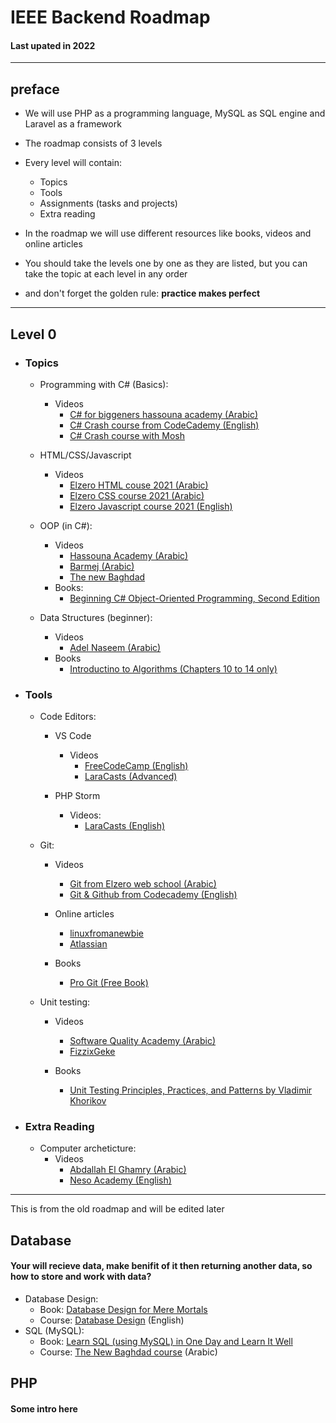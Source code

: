 
# IEEE Backend Roadmap

#### Last upated in 2022

---

## preface

- We will use PHP as a programming language, MySQL as SQL engine and Laravel as a framework
- The roadmap consists of 3 levels
- Every level will contain:
  - Topics
  - Tools
  - Assignments (tasks and projects)
  - Extra reading
- In the roadmap we will use different resources like books, videos and online articles
- You should take the levels one by one as they are listed, but you can take the topic at each level in any order

- and don't forget the golden rule: **practice makes perfect**

---

## Level 0

- ### Topics

  - Programming with C# (Basics):
    - Videos
      - [C# for biggeners hassouna academy (Arabic)](https://www.youtube.com/watch?v=q7_qSBw8FEY&list=PLHIfW1KZRIfm8nQAoJF5u2aV43tMRAAmr)
      - [C# Crash course from CodeCademy (English)](https://www.youtube.com/watch?v=GhQdlIFylQ8)
      - [C# Crash course with Mosh](https://www.youtube.com/watch?v=GhQdlIFylQ8)

  - HTML/CSS/Javascript
    - Videos
      - [Elzero HTML couse 2021 (Arabic)](https://www.youtube.com/watch?v=6QAELgirvjs&list=PLDoPjvoNmBAw_t_XWUFbBX-c9MafPk9ji)
      - [Elzero CSS course 2021 (Arabic)](https://www.youtube.com/watch?v=X1ulCwyhCVM&list=PLDoPjvoNmBAzjsz06gkzlSrlev53MGIKe)
      - [Elzero Javascript course 2021 (English)](https://www.youtube.com/watch?v=GM6dQBmc-Xg&list=PLDoPjvoNmBAx3kiplQR_oeDqLDBUDYwVv)

  - OOP (in C#):
    - Videos
      - [Hassouna Academy (Arabic)](https://www.youtube.com/watch?v=KAWY-8wFKRc&list=PLHIfW1KZRIfl6UP-PlUli03pokSc4af2S)
      - [Barmej (Arabic)](https://www.youtube.com/watch?v=rModMTu7_LY&list=PLkIliLHi5M4KANvzDWXsbfn52Z7vEBU-n)
      - [The new Baghdad](https://www.youtube.com/watch?v=N3CXL3IStfY&list=PLF8OvnCBlEY0UEgX-PDJduL5Tyv4Estam)
    - Books:
      - [Beginning C# Object-Oriented Programming, Second Edition](https://www.oreilly.com/library/view/beginning-c-object-oriented/9781430249351/)

  - Data Structures (beginner):
    - Videos
      - [Adel Naseem (Arabic)](https://www.youtube.com/watch?v=owCqVRbZlbg&list=PLCInYL3l2AajqOUW_2SwjWeMwf4vL4RSp)
    - Books
      - [Introductino to Algorithms (Chapters 10 to 14 only)](https://mitpress.mit.edu/books/introduction-algorithms-fourth-edition)

- ### Tools

  - Code Editors:
    - VS Code
      - Videos
        - [FreeCodeCamp (English)](https://www.youtube.com/watch?v=WPqXP_kLzpo)
        - [LaraCasts (Advanced)](https://laracasts.com/series/visual-studio-code-for-php-developers)

    - PHP Storm
      - Videos:
        - [LaraCasts (English)](https://laracasts.com/series/how-to-be-awesome-in-phpstorm)

  - Git:
    - Videos
      - [Git from Elzero web school (Arabic)](https://www.youtube.com/watch?v=ACOiGZoqC8w&list=PLDoPjvoNmBAw4eOj58MZPakHjaO3frVMF)
      - [Git & Github from Codecademy (English)](https://www.youtube.com/watch?v=RGOj5yH7evk)

    - Online articles
      - [linuxfromanewbie](https://linuxfromanoobie.wordpress.com/2018/04/07/git-an-introduction/)
      - [Atlassian](https://www.atlassian.com/git)

    - Books
      - [Pro Git (Free Book)](https://git-scm.com/book/en/v2)

  - Unit testing:
    - Videos
      - [Software Quality Academy (Arabic)](https://www.youtube.com/watch?v=FHVOvMiZcAk&list=PLQUxWr2rTswlHvRSphLEB0KU72w6dZzbq)
      - [FizzixGeke](https://www.youtube.com/watch?v=5QGs2DwlR-A&list=PLD9spk7mcCaVGpGjXSfQJJci8G7nwVF4O)

    - Books
      - [Unit Testing Principles, Practices, and Patterns by Vladimir Khorikov](https://www.oreilly.com/library/view/unit-testing-principles/9781617296277/)

- ### Extra Reading

  - Computer archeticture:
    - Videos
      - [Abdallah El Ghamry (Arabic)](https://www.youtube.com/watch?v=xxby7rreUhA&list=PL8PzKiHptEaxCPT-usQ2G-8appO0uTvtu)
      - [Neso Academy (English)](https://www.youtube.com/watch?v=Ol8D69VKX2k&list=PLBlnK6fEyqRgLLlzdgiTUKULKJPYc0A4q)

---

This is from the old roadmap and will be edited later

## Database

#### Your will recieve data, make benifit of it then returning another data, so how to store and work with data?

- Database Design:
  - Book: [Database Design for Mere Mortals](https://www.amazon.com/Database-Design-Mere-Mortals-Hands/dp/0201752840)
  - Course: [Database Design](https://www.udemy.com/course/database-design-and-management/) (English)
- SQL (MySQL):
  - Book: [Learn SQL (using MySQL) in One Day and Learn It Well](https://www.amazon.com/SQL-Beginners-Hands-Project-Project/dp/1731039662?_encoding=UTF8&qid=1628268685&sr=1-9&linkCode=sl1&tag=solutionsre04-20&linkId=6dfcf2bfc4e95af8907fd157b8e78e2c&language=en_US&ref_=as_li_ss_tl)
  - Course: [The New Baghdad course](https://www.youtube.com/watch?v=Apq8FuGNODM&list=PLF8OvnCBlEY25O_Ql0CrgQUAc5NVYkWF2) (Arabic)

## PHP

#### Some intro here
